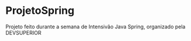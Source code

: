 # ProjetoSpring
Projeto feito durante a semana de Intensivão Java Spring, organizado pela DEVSUPERIOR
